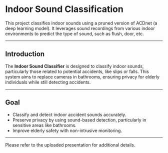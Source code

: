 # Indoor Sound Classification

This project classifies indoor sounds using a pruned version of ACDnet (a deep learning model). It leverages sound recordings from various indoor environments to predict the type of sound, such as flush, door, etc.

---

## Introduction  

The **Indoor Sound Classifier** is designed to classify indoor sounds, particularly those related to potential accidents, like slips or falls. This system aims to replace cameras in bathrooms, ensuring privacy for elderly individuals while still detecting accidents.

---

## Goal
- Classify and detect indoor accident sounds accurately.
- Preserve privacy by using sound-based detection, particularly in sensitive areas like bathrooms.
- Improve elderly safety with non-intrusive monitoring.

---

Please refer to the uploaded presentation for additional details.
